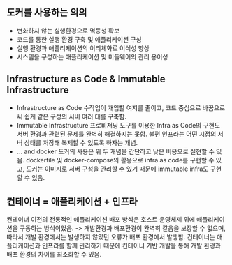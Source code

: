 ## 도커를 사용하는 의의
- 변화하지 않는 실행환경으로 멱등성 확보
- 코드를 통한 실행 환경 구축 및 애플리케이션 구성
- 실행 환경과 애플리케이션의 이리체화로 이식성 향상
- 시스템을 구성하는 애플리케이션 및 미들웨어의 관리 용이성

## Infrastructure as Code & Immutable Infrastructure
- Infrastructure as Code
수작업이 개입할 여지를 줄이고, 코드 중심으로 바꿈으로써 쉽게 같은 구성의 서버 여러 대를 구축함.
- Immutable Infrastructure
프로비저닝 도구를 이용한 Infra as Code의 구현도 서버 환경과 관련된 문제를 완벽히 해결하지는 못함.
불편 인프라는 어떤 시점의 서버 상태를 저장해 복제할 수 있도록 하자는 개념.
- ... and docker
도커의 사용은 위 두 개념을 간단하고 낮은 비용으로 실현할 수 있음.
dockerfile 및 docker-compose의 활용으로 infra as code를 구현할 수 있고, 도커는 이미지로 서버 구성을 관리할 수 있기 때문에 immutable infra도 구현할 수 있음.

## 컨테이너 = 애플리케이션 + 인프라
컨테이너 이전의 전통적인 애플리케이션 배포 방식은 호스트 운영체제 위에 애플리케이션을 구동하는 방식이었음.
-> 개발환경과 배포환경이 완벽히 같음을 보장할 수 없으며, 따라서 개발 환경에서는 발생하지 않았던 오류가 배포 환경에서 발생함.
컨테이너는 애플리케이션과 인프라를 함께 관리하기 때문에 컨테이너 기반 개발을 통해 개발 환경과 배포 환경의 차이를 최소화할 수 있음.
